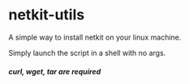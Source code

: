 netkit-utils
============

A simple way to install netkit on your linux machine.

Simply launch the script in a shell with no args.

##### curl, wget, tar are required